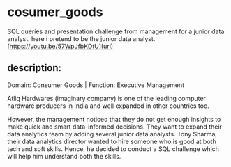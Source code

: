 # cosumer_goods
SQL queries and presentation challenge from management for a junior data analyst. here i pretend to be the junior data analyst.
[https://youtu.be/57WpJfbKDtU](url)

## description:
Domain:  Consumer Goods | Function: Executive Management

Atliq Hardwares (imaginary company) is one of the leading computer hardware producers in India and well expanded in other countries too.

However, the management noticed that they do not get enough insights to make quick and smart data-informed decisions. They want to expand their data analytics team by adding several junior data analysts. Tony Sharma, their data analytics director wanted to hire someone who is good at both tech and soft skills. Hence, he decided to conduct a SQL challenge which will help him understand both the skills.
